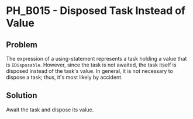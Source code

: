 # PH_B015 - Disposed Task Instead of Value

## Problem

The expression of a using-statement represents a task holding a value that is `IDisposable`. However, since the task is not awaited, the task itself is disposed instead of the task's value. In general, it is not necessary to dispose a task; thus, it's most likely by accident.

## Solution

Await the task and dispose its value.
